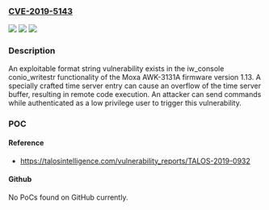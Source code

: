### [CVE-2019-5143](https://cve.mitre.org/cgi-bin/cvename.cgi?name=CVE-2019-5143)
![](https://img.shields.io/static/v1?label=Product&message=Moxa&color=blue)
![](https://img.shields.io/static/v1?label=Version&message=n%2Fa&color=blue)
![](https://img.shields.io/static/v1?label=Vulnerability&message=buffer%20overflow&color=brighgreen)

### Description

An exploitable format string vulnerability exists in the iw_console conio_writestr functionality of the Moxa AWK-3131A firmware version 1.13. A specially crafted time server entry can cause an overflow of the time server buffer, resulting in remote code execution. An attacker can send commands while authenticated as a low privilege user to trigger this vulnerability.

### POC

#### Reference
- https://talosintelligence.com/vulnerability_reports/TALOS-2019-0932

#### Github
No PoCs found on GitHub currently.

